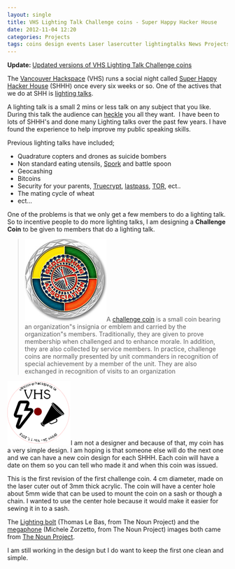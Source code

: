 ```yaml
---
layout: single
title: VHS Lighting Talk Challenge coins - Super Happy Hacker House
date: 2012-11-04 12:20
categories: Projects
tags: coins design events Laser lasercutter lightingtalks News Projects shhh Vancouver VHS
---
```

<strong>Update: </strong><a href="/updated-versions-of-vhs-lighting-talk-challenge-coins/">Updated versions of VHS Lighting Talk Challenge coins</a>

The <a href="http://vancouver.hackspace.ca/">Vancouver Hackspace</a> (VHS) runs a social night called <a href="http://vancouver.hackspace.ca/wp/2012/10/23/super-happy-hacker-house-24-nov-11-2012-730-late/">Super Happy Hacker House</a> (SHHH) once every six weeks or so. One of the actives that we do at SHH is <a href="http://en.wikipedia.org/wiki/Lightning_talk">lighting talks</a>.

A lighting talk is a small 2 mins or less talk on any subject that you like. During this talk the audience can <a href="http://en.wikipedia.org/wiki/Heckler">heckle</a> you all they want.  I have been to lots of SHHH's and done many Lighting talks over the past few years. I have found the experience to help improve my public speaking skills.

Previous lighting talks have included;
<ul>
	<li>Quadrature copters and drones as suicide bombers</li>
	<li>Non standard eating utensils, <a href="http://en.wikipedia.org/wiki/Spork">Spork</a> and battle spoon</li>
	<li>Geocashing</li>
	<li>Bitcoins</li>
	<li>Security for your parents, <a href="http://www.truecrypt.org/">Truecrypt</a>, <a href="https://lastpass.com/">lastpass</a>, <a href="https://www.torproject.org/">TOR</a>, ect..</li>
	<li>The mating cycle of wheat</li>
	<li>ect...</li>
</ul>
One of the problems is that we only get a few members to do a lighting talk. So to incentive people to do more lighting talks, I am designing a <strong>Challenge Coin</strong> to be given to members that do a lighting talk.
<blockquote><a href="/public/uploads/2012/11/geo9.jpg"><img class="alignright size-full wp-image-2938" title="geo9" src="/public/uploads/2012/11/geo9.jpg" alt="" width="187" height="189" /></a>A <a href="http://en.wikipedia.org/wiki/Challenge_coin">challenge coin</a> is a small coin bearing an organization&quot;s insignia or emblem and carried by the organization&quot;s members. Traditionally, they are given to prove membership when challenged and to enhance morale. In addition, they are also collected by service members. In practice, challenge coins are normally presented by unit commanders in recognition of special achievement by a member of the unit. They are also exchanged in recognition of visits to an organization</blockquote>
<a href="/public/uploads/2012/11/lightingTalk_shhh241.png"><img class="alignleft size-full wp-image-2940" title="lightingTalk_shhh24" src="/public/uploads/2012/11/lightingTalk_shhh241.png" alt="" width="145" height="147" /></a>I am not a designer and because of that, my coin has a very simple design. I am hoping is that someone else will do the next one and we can have a new coin design for each SHHH. Each coin will have a date on them so you can tell who made it and when this coin was issued.

This is the first revision of the first challenge coin. 4 cm diameter, made on the laser cuter out of 3mm thick acrylic. The coin will have a center hole about 5mm wide that can be used to mount the coin on a sash or though a chain. I wanted to use the center hole because it would make it easier for sewing it in to a sash.

The <a href="http://thenounproject.com/noun/lightning/#icon-No6178">Lighting bolt</a> (Thomas Le Bas, from The Noun Project) and the <a href="http://thenounproject.com/noun/megaphone/#icon-No4492">megaphone</a> (Michele Zorzetto, from The Noun Project) images both came from <a href="http://thenounproject.com/">The Noun Project</a>.

I am still working in the design but I do want to keep the first one clean and simple.
